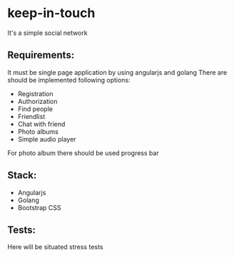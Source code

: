 # keep-in-touch
It's a simple social network


Requirements:
-------------

It must be single page application by using angularjs and golang
There are should be implemented following options:
* Registration
* Authorization
* Find people
* Friendlist
* Chat with friend
* Photo albums
* Simple audio player


For photo album there should be used progress bar

Stack:
-----

* Angularjs
* Golang
* Bootstrap CSS
 

Tests:
-----
Here will be situated stress tests
